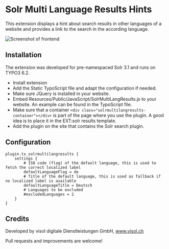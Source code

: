 Solr Multi Language Results Hints
==========================================

This extension displays a hint about search results in other languages of a website and provides a link to the search in the according language.

![Screenshot of frontend](https://raw.github.com/visol/ext-solrmultilangresults/master/Documentation/frontend.png)

Installation
------------

The extension was developed for pre-namespaced Solr 3.1 and runs on TYPO3 6.2.

* Install extension
* Add the Static TypoScript file and adapt the configuration if needed.
* Make sure JQuery is installed in your website.
* Embed Resources/Public/JavaScript/SolrMultiLangResults.js to your website. An example can be found in the TypoScript file.
* Make sure that a container ```<div class="solrmultilangresults-container"></div>``` is part of the page where you use the plugin. A good idea is to place it in the EXT:solr results template.
* Add the plugin on the site that contains the Solr search plugin.

Configuration
----------
	plugin.tx_solrmultilangresults {
		settings {
			# ISO code (flag) of the default language, this is used to fetch the correct localized label
			defaultLanguageFlag = de
			# Title of the default language, this is used as fallback if no localized label is available
			defaultLanguageTitle = Deutsch
			# Languages to be excluded
			#excludedLanguages = 2
		}
	}

Credits
--------

Developed by visol digitale Dienstleistungen GmbH, www.visol.ch

Pull requests and improvements are welcome!